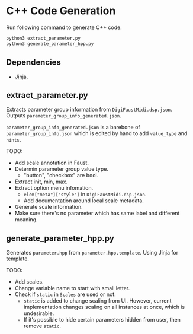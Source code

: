 # C++ Code Generation
Run following command to generate C++ code.

```bash
python3 extract_parameter.py
python3 generate_parameter_hpp.py
```

## Dependencies
- [Jinja](https://jinja.palletsprojects.com/en/2.11.x/).

## extract_parameter.py
Extracts parameter group information from `DigiFaustMidi.dsp.json`. Outputs `parameter_group_info_generated.json`.

`parameter_group_info_generated.json` is a barebone of `parameter_group_info.json` which is edited by hand to add `value_type` and `hints`.

TODO:
- Add scale annotation in Faust.
- Determin parameter group value type.
  - "button", "checkbox" are bool.
- Extract init, min, max.
- Extract option menu infomation.
  - `elem["meta"]["style"]` in `DigiFaustMidi.dsp.json`.
  - Add documentation around local scale metadata.
- Generate scale information.
- Make sure there's no parameter which has same label and different meaning.

## generate_parameter_hpp.py
Generates `parameter.hpp` from `parameter.hpp.template`. Using Jinja for template.

TODO:
- Add scales.
- Change variable name to start with small letter.
- Check if `static` in `Scales` are used or not.
  - `static` is added to change scaling from UI. However, current implementation changes scaling on all instances at once, which is undesirable.
  - If it's possible to hide certain parameters hidden from user, then remove `static`.
